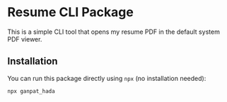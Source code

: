 # Resume CLI Package

This is a simple CLI tool that opens my resume PDF in the default system PDF viewer.

## Installation

You can run this package directly using `npx` (no installation needed):

```bash
npx ganpat_hada
